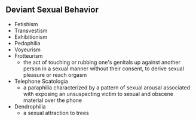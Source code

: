 ## Deviant Sexual Behavior
- Fetishism
- Transvestism
- Exhibitionism
- Pedophilia 
- Voyeurism
- Frotteurism
	- the act of touching or rubbing one's genitals up against another person in a sexual manner without their consent, to derive sexual pleasure or reach orgasm
- Telephone Scatologia
	- a paraphilia characterized by a pattern of sexual arousal associated with exposing an unsuspecting victim to sexual and obscene material over the phone
- Dendrophilia
	- a sexual attraction to trees
